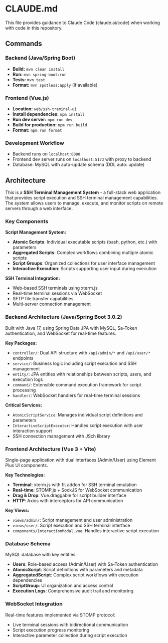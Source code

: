 # CLAUDE.md

This file provides guidance to Claude Code (claude.ai/code) when working with code in this repository.

## Commands

### Backend (Java/Spring Boot)

- **Build:** `mvn clean install`
- **Run:** `mvn spring-boot:run`
- **Tests:** `mvn test`
- **Format:** `mvn spotless:apply` (if available)

### Frontend (Vue.js)

- **Location:** `web/ssh-treminal-ui`
- **Install dependencies:** `npm install`
- **Run dev server:** `npm run dev`
- **Build for production:** `npm run build`
- **Format:** `npm run format`

### Development Workflow

- Backend runs on `localhost:8080`
- Frontend dev server runs on `localhost:5173` with proxy to backend
- Database: MySQL with auto-update schema (DDL auto: update)

## Architecture

This is a **SSH Terminal Management System** - a full-stack web application that provides script execution and SSH terminal management capabilities. The system allows users to manage, execute, and monitor scripts on remote servers through a web interface.

### Key Components

**Script Management System:**
- **Atomic Scripts**: Individual executable scripts (bash, python, etc.) with parameters
- **Aggregated Scripts**: Complex workflows combining multiple atomic scripts
- **Script Groups**: Organized collections for user interface management
- **Interactive Execution**: Scripts supporting user input during execution

**SSH Terminal Integration:**
- Web-based SSH terminals using xterm.js
- Real-time terminal sessions via WebSocket
- SFTP file transfer capabilities
- Multi-server connection management

### Backend Architecture (Java/Spring Boot 3.0.2)

Built with Java 17, using Spring Data JPA with MySQL, Sa-Token authentication, and WebSocket for real-time features.

**Key Packages:**
- `controller/`: Dual API structure with `/api/admin/*` and `/api/user/*` endpoints
- `service/`: Business logic including script execution and SSH management
- `entity/`: JPA entities with relationships between scripts, users, and execution logs
- `command/`: Extensible command execution framework for script processing
- `handler/`: WebSocket handlers for real-time terminal sessions

**Critical Services:**
- `AtomicScriptService`: Manages individual script definitions and parameters
- `InteractiveScriptExecutor`: Handles script execution with user interaction support
- SSH connection management with JSch library

### Frontend Architecture (Vue 3 + Vite)

Single-page application with dual interfaces (Admin/User) using Element Plus UI components.

**Key Technologies:**
- **Terminal**: xterm.js with fit addon for SSH terminal emulation
- **Real-time**: STOMP.js + SockJS for WebSocket communication
- **Drag & Drop**: Vue.draggable for script builder interface
- **HTTP**: Axios with interceptors for API communication

**Key Views:**
- `views/admin/`: Script management and user administration
- `views/user/`: Script execution and SSH terminal interface
- `components/InteractionModal.vue`: Handles interactive script execution

### Database Schema

MySQL database with key entities:
- **Users**: Role-based access (Admin/User) with Sa-Token authentication
- **AtomicScript**: Script definitions with parameters and metadata
- **AggregatedScript**: Complex script workflows with execution dependencies
- **ScriptGroup**: UI organization and access control
- **Execution Logs**: Comprehensive audit trail and monitoring

### WebSocket Integration

Real-time features implemented via STOMP protocol:
- Live terminal sessions with bidirectional communication
- Script execution progress monitoring
- Interactive parameter collection during script execution

